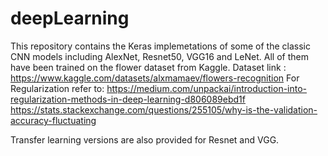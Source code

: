 # deepLearning
This repository contains the Keras implemetations of some of the classic CNN models including AlexNet, Resnet50, VGG16 and LeNet. 
All of them have been trained on the flower dataset from Kaggle. 
Dataset link : https://www.kaggle.com/datasets/alxmamaev/flowers-recognition
For Regularization refer to: https://medium.com/unpackai/introduction-into-regularization-methods-in-deep-learning-d806089ebd1f
https://stats.stackexchange.com/questions/255105/why-is-the-validation-accuracy-fluctuating

Transfer learning versions are also provided for Resnet and VGG.

